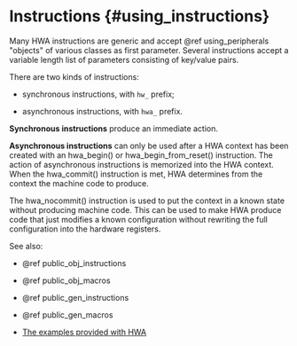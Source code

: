 
Instructions {#using_instructions}
============

Many HWA instructions are generic and accept @ref using_peripherals "objects" of
various classes as first parameter. Several instructions accept a variable
length list of parameters consisting of key/value pairs.

There are two kinds of instructions:

 * synchronous instructions, with `hw_` prefix;

 * asynchronous instructions, with `hwa_` prefix.

__Synchronous instructions__ produce an immediate action.

__Asynchronous instructions__ can only be used after a HWA context has been created
with an hwa_begin() or hwa_begin_from_reset() instruction. The action of
asynchronous instructions is memorized into the HWA context. When the
hwa_commit() instruction is met, HWA determines from the context the machine
code to produce.

The hwa_nocommit() instruction is used to put the context in a known state
without producing machine code. This can be used to make HWA produce code that
just modifies a known configuration without rewriting the full configuration
into the hardware registers.

See also:

 * @ref public_obj_instructions

 * @ref public_obj_macros

 * @ref public_gen_instructions

 * @ref public_gen_macros

 * <a href="examples.html">The examples provided with HWA</a>
